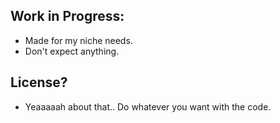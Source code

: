 ## Work in Progress:

- Made for my niche needs.
- Don't expect anything.

## License?
- Yeaaaaah about that.. Do whatever you want with the code.
